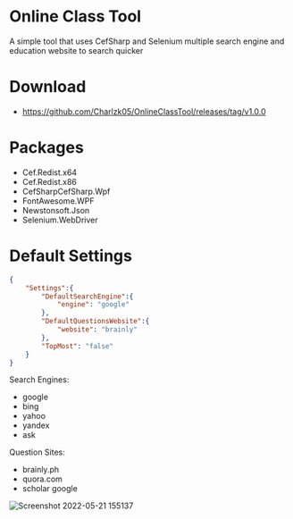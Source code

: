 # Online Class Tool
A simple tool that uses CefSharp and Selenium multiple search engine and education website to search quicker

# Download
- https://github.com/Charlzk05/OnlineClassTool/releases/tag/v1.0.0

# Packages
- Cef.Redist.x64
- Cef.Redist.x86
- CefSharpCefSharp.Wpf
- FontAwesome.WPF
- Newstonsoft.Json
- Selenium.WebDriver

# Default Settings
```json
{
    "Settings":{
        "DefaultSearchEngine":{
            "engine": "google"
        },
        "DefaultQuestionsWebsite":{
            "website": "brainly"
        },
        "TopMost": "false"
    }
}
```
Search Engines: 
- google
- bing
- yahoo 
- yandex
- ask

Question Sites: 
- brainly.ph 
- quora.com
- scholar google

![Screenshot 2022-05-21 155137](https://user-images.githubusercontent.com/104715127/169641885-3b943b90-a85f-4098-af9e-9f71bfbe37d7.png)
